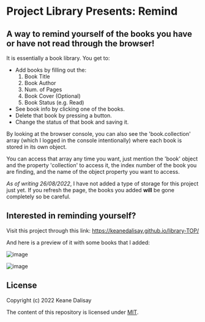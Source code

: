 # Project Library Presents: Remind

## A way to remind yourself of the books you have or have not read through the browser!

It is essentially a book library. You get to:

* Add books by filling out the:
    1. Book Title
    2. Book Author
    3. Num. of Pages
    4. Book Cover (Optional)
    5. Book Status (e.g. Read)
* See book info by clicking one of the books.
* Delete that book by pressing a button.
* Change the status of that book and saving it.

By looking at the browser console, you can also see the 'book.collection' array (which I logged in the console intentionally) where each book is stored in its own object. 

You can access that array any time you want, just mention the 'book' object and the property 'collection' to access it, the index number of the book you are finding, and the name of the object property you want to access.

*As of writing 26/08/2022*, I have not added a type of storage for this project just yet. If you refresh the page, the books you added **will** be gone completely so be careful.

## Interested in reminding yourself?

Visit this project through this link: https://keanedalisay.github.io/library-TOP/

And here is a preview of it with some books that I added:

![image](https://user-images.githubusercontent.com/101083161/192414182-90b6dff7-b004-41d7-9641-b74b2ba50fa0.png)

![image](https://user-images.githubusercontent.com/101083161/192414297-f849a948-b1e0-4e69-8a84-0de92eb100d7.png)


## License

Copyright (c) 2022 Keane Dalisay

The content of this repository is licensed under <a href="LICENSE">MIT</a>.
